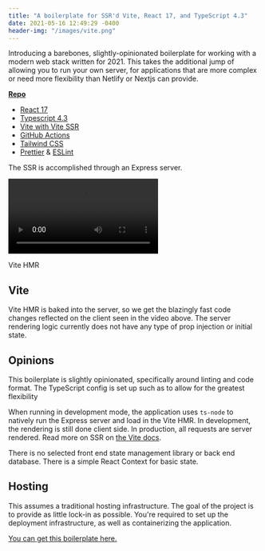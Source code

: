 ```yaml
---
title: "A boilerplate for SSR'd Vite, React 17, and TypeScript 4.3"
date: 2021-05-16 12:49:29 -0400
header-img: "/images/vite.png"
---
```


Introducing a barebones, slightly-opinionated boilerplate for working with a modern web stack written for 2021. This takes the additional jump of allowing you to run your own server, for applications that are more complex or need more flexibility than Netlify or Nextjs can provide.  

**[Repo](https://github.com/jonluca/vite-typescript-ssr-react)**

* [React 17](https://reactjs.org/blog/2020/10/20/react-v17.html)
* [Typescript 4.3](https://devblogs.microsoft.com/typescript/announcing-typescript-4-3-rc/)
* [Vite with Vite SSR](https://vitejs.dev/guide/ssr.html)
* [GitHub Actions](https://github.com/features/actions)
* [Tailwind CSS](https://tailwindui.com/)
* [Prettier](https://prettier.io/) & [ESLint](https://eslint.org/)

The SSR is accomplished through an Express server.

<video class="centered-image" controls autoplay loop>
    <source src="/images/vite.mp4" type="video/mp4">
    Your browser does not support the video tag.
</video>
<p class="footnote">Vite HMR</p>

## Vite

Vite HMR is baked into the server, so we get the blazingly fast code changes reflected on the client seen in the video above. The server rendering logic currently does not have any type of prop injection or initial state.

## Opinions 

This boilerplate is slightly opinionated, specifically around linting and code format. The TypeScript config is set up such as to allow for the greatest flexibility 

When running in development mode, the application uses `ts-node` to natively run the Express server and load in the Vite HMR. In development, the rendering is still done client side. In production, all requests are server rendered. Read more on SSR on [the Vite docs](https://vitejs.dev/guide/ssr.html).

There is no selected front end state management library or back end database. There is a simple React Context for basic state.

## Hosting

This assumes a traditional hosting infrastructure. The goal of the project is to provide as little lock-in as possible. You're required to set up the deployment infrastructure, as well as containerizing the application.


[You can get this boilerplate here.](https://github.com/jonluca/vite-typescript-ssr-react)